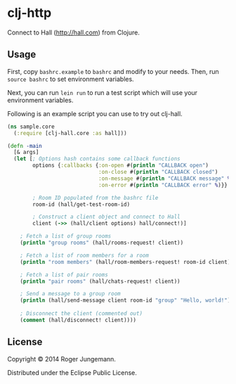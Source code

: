 # clj-http

Connect to Hall (http://hall.com) from Clojure.

## Usage

First, copy `bashrc.example` to `bashrc` and modify to your needs. Then, run
`source bashrc` to set environment variables.

Next, you can run `lein run` to run a test script which will use your
environment variables.

Following is an example script you can use to try out clj-hall.

```clojure
(ns sample.core
  (:require [clj-hall.core :as hall]))

(defn -main
  [& args]
  (let [; Options hash contains some callback functions
        options {:callbacks {:on-open #(println "CALLBACK open")
                             :on-close #(println "CALLBACK closed")
                             :on-message #(println "CALLBACK message" %)
                             :on-error #(println "CALLBACK error" %)}}

        ; Room ID populated from the bashrc file
        room-id (hall/get-test-room-id)

        ; Construct a client object and connect to Hall
        client (->> (hall/client options) hall/connect!)]

    ; Fetch a list of group rooms
    (println "group rooms" (hall/rooms-request! client))

    ; Fetch a list of room members for a room
    (println "room members" (hall/room-members-request! room-id client))

    ; Fetch a list of pair rooms
    (println "pair rooms" (hall/chats-request! client))

    ; Send a message to a group room
    (println (hall/send-message client room-id "group" "Hello, world!"))
    
    ; Disconnect the client (commented out)
    (comment (hall/disconnect! client))))
```

## License

Copyright © 2014 Roger Jungemann.

Distributed under the Eclipse Public License.

